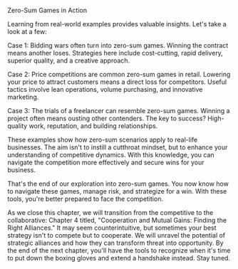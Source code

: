 Zero-Sum Games in Action 

Learning from real-world examples provides valuable insights. Let's take a look at a few:

Case 1: Bidding wars often turn into zero-sum games. Winning the contract means another loses. Strategies here include cost-cutting, rapid delivery, superior quality, and a creative approach.

Case 2: Price competitions are common zero-sum games in retail. Lowering your price to attract customers means a direct loss for competitors. Useful tactics involve lean operations, volume purchasing, and innovative marketing.

Case 3: The trials of a freelancer can resemble zero-sum games. Winning a project often means ousting other contenders. The key to success? High-quality work, reputation, and building relationships.

These examples show how zero-sum scenarios apply to real-life businesses. The aim isn't to instill a cutthroat mindset, but to enhance your understanding of competitive dynamics. With this knowledge, you can navigate the competition more effectively and secure wins for your business.

That's the end of our exploration into zero-sum games. You now know how to navigate these games, manage risk, and strategize for a win. With these tools, you're better prepared to face the competition.

As we close this chapter, we will transition from the competitive to the collaborative: Chapter 4 titled, "Cooperation and Mutual Gains: Finding the Right Alliances." It may seem counterintuitive, but sometimes your best strategy isn't to compete but to cooperate. We will unravel the potential of strategic alliances and how they can transform threat into opportunity. By the end of the next chapter, you'll have the tools to recognize when it's time to put down the boxing gloves and extend a handshake instead. Stay tuned.